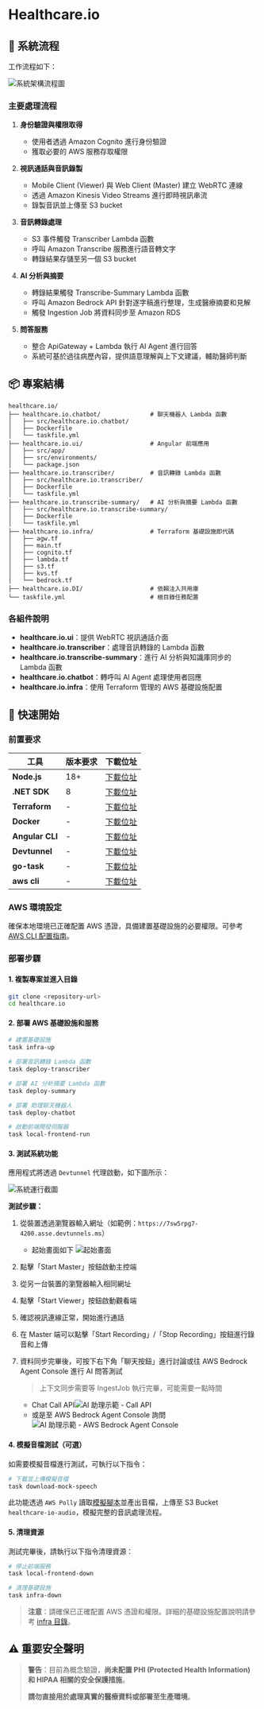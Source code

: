 # Healthcare.io

## 🔄 系統流程

工作流程如下：

![系統架構流程圖](./img/flow.png)

### 主要處理流程

1. **身份驗證與權限取得**

   - 使用者透過 Amazon Cognito 進行身份驗證
   - 獲取必要的 AWS 服務存取權限
2. **視訊通話與音訊錄製**

   - Mobile Client (Viewer) 與 Web Client (Master) 建立 WebRTC 連線
   - 透過 Amazon Kinesis Video Streams 進行即時視訊串流
   - 錄製音訊並上傳至 S3 bucket
3. **音訊轉錄處理**

   - S3 事件觸發 Transcriber Lambda 函數
   - 呼叫 Amazon Transcribe 服務進行語音轉文字
   - 轉錄結果存儲至另一個 S3 bucket
4. **AI 分析與摘要**

   - 轉錄結果觸發 Transcribe-Summary Lambda 函數
   - 呼叫 Amazon Bedrock API 針對逐字稿進行整理，生成醫療摘要和見解
   - 觸發 Ingestion Job 將資料同步至 Amazon RDS
5. **問答服務**

   - 整合 ApiGateway + Lambda 執行 AI Agent 進行回答
   - 系統可基於過往病歷內容，提供語意理解與上下文建議，輔助醫師判斷

## 📦 專案結構

```
healthcare.io/
├── healthcare.io.chatbot/              # 聊天機器人 Lambda 函數
│   ├── src/healthcare.io.chatbot/  
│   ├── Dockerfile  
│   └── taskfile.yml  
├── healthcare.io.ui/                   # Angular 前端應用
│   ├── src/app/  
│   ├── src/environments/  
│   └── package.json  
├── healthcare.io.transcriber/          # 音訊轉錄 Lambda 函數
│   ├── src/healthcare.io.transcriber/  
│   ├── Dockerfile  
│   └── taskfile.yml  
├── healthcare.io.transcribe-summary/   # AI 分析與摘要 Lambda 函數
│   ├── src/healthcare.io.transcribe-summary/  
│   ├── Dockerfile   
│   └── taskfile.yml   
├── healthcare.io.infra/                # Terraform 基礎設施即代碼
│   ├── agw.tf  
│   ├── main.tf  
│   ├── cognito.tf   
│   ├── lambda.tf  
│   ├── s3.tf   
│   ├── kvs.tf   
│   └── bedrock.tf  
├── healthcare.io.DI/                   # 依賴注入共用庫
└── taskfile.yml                        # 根目錄任務配置
```

### 各組件說明

- **healthcare.io.ui**：提供 WebRTC 視訊通話介面
- **healthcare.io.transcriber**：處理音訊轉錄的 Lambda 函數
- **healthcare.io.transcribe-summary**：進行 AI 分析與知識庫同步的 Lambda 函數
- **healthcare.io.chatbot**：轉呼叫 AI Agent 處理使用者回應
- **healthcare.io.infra**：使用 Terraform 管理的 AWS 基礎設施配置

## 🚀 快速開始

### 前置要求

| 工具                  | 版本要求 | 下載位址                                                                                                                           |
| --------------------- | -------- | ---------------------------------------------------------------------------------------------------------------------------------- |
| **Node.js**     | 18+      | [下載位址](https://nodejs.org/en/download)                                                                                            |
| **.NET SDK**    | 8        | [下載位址](https://dotnet.microsoft.com/zh-tw/download/dotnet/8.0)                                                                    |
| **Terraform**   | -        | [下載位址](https://developer.hashicorp.com/terraform/install)                                                                         |
| **Docker**      | -        | [下載位址](https://docs.docker.com/desktop/setup/install/mac-install/)                                                                |
| **Angular CLI** | -        | [下載位址](https://www.npmjs.com/package/@angular/cli)                                                                                |
| **Devtunnel**   | -        | [下載位址](https://learn.microsoft.com/zh-tw/azure/developer/dev-tunnels/get-started?tabs=macos)                                      |
| **go-task**     | -        | [下載位址](https://taskfile.dev/installation/)                                                                                        |
| **aws cli**     | -        | [下載位址](https://docs.aws.amazon.com/zh_tw/cli/latest/userguide/getting-started-install.html#getting-started-install-instructions/) |

### AWS 環境設定

確保本地環境已正確配置 AWS 憑證，具備建置基礎設施的必要權限。可參考 [AWS CLI 配置指南](https://docs.aws.amazon.com/zh_tw/cli/latest/userguide/cli-configure-quickstart.html)。

### 部署步驟

#### 1. 複製專案並進入目錄

```bash
git clone <repository-url>
cd healthcare.io
```

#### 2. 部署 AWS 基礎設施和服務

```bash
# 建置基礎設施
task infra-up

# 部署音訊轉錄 Lambda 函數
task deploy-transcriber

# 部署 AI 分析摘要 Lambda 函數
task deploy-summary

# 部署 助理聊天機器人
task deploy-chatbot

# 啟動前端開發伺服器
task local-frontend-run
```

#### 3. 測試系統功能

應用程式將透過 `Devtunnel` 代理啟動，如下圖所示：

![系統運行截圖](./img/running.png)

**測試步驟：**

1. 從裝置透過瀏覽器輸入網址（如範例：`https://7sw5rpg7-4200.asse.devtunnels.ms`）

   - 起始畫面如下
     ![起始畫面](./img/init.png)
2. 點擊「Start Master」按鈕啟動主控端
3. 從另一台裝置的瀏覽器輸入相同網址
4. 點擊「Start Viewer」按鈕啟動觀看端
5. 確認視訊連線正常，開始進行通話
6. 在 Master 端可以點擊「Start Recording」/「Stop Recording」按鈕進行錄音和上傳
7. 資料同步完畢後，可按下右下角「聊天按鈕」進行討論或往 AWS Bedrock Agent Console 進行 AI 問答測試
   >上下文同步需要等 IngestJob 執行完畢，可能需要一點時間

   - Chat Call API![AI 助理示範 - Call API](./img/chat.png)
   - 或是至 AWS Bedrock Agent Console 詢問
     ![AI 助理示範 - AWS Bedrock Agent Console](./img/assistant-demo.png)

#### 4. 模擬音檔測試（可選）

如需要模擬音檔進行測試，可執行以下指令：

```bash
# 下載並上傳模擬音檔
task download-mock-speech
```

此功能透過 `AWS Polly` 讀取[模擬腳本](./healthcare.io.transcriber/src/healthcare.io.transcriber/mock-speech.ssml)並產出音檔，上傳至 S3 Bucket `healthcare-io-audio`，模擬完整的音訊處理流程。

#### 5. 清理資源

測試完畢後，請執行以下指令清理資源：

```bash
# 停止前端服務
task local-frontend-down

# 清理基礎設施
task infra-down
```

> **注意**：請確保已正確配置 AWS 憑證和權限。詳細的基礎設施配置說明請參考 [infra 目錄](./healthcare.io.infra/)。

## ⚠️ 重要安全聲明

> **警告**：目前為概念驗證，**尚未配置 PHI (Protected Health Information) 和 HIPAA 相關的安全保護措施**。
>
> **請勿直接用於處理真實的醫療資料或部署至生產環境**。

